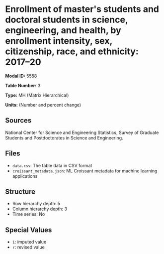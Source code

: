 # Enrollment of master's students and doctoral students in science, engineering, and health, by enrollment intensity, sex, citizenship, race, and ethnicity: 2017–20

**Modal ID:** 5558

**Table Number:** 3

**Type:** MH (Matrix Hierarchical)

**Units:** (Number and percent change)

## Sources

National Center for Science and Engineering Statistics, Survey of Graduate Students and Postdoctorates in Science and Engineering.

## Files

- `data.csv`: The table data in CSV format
- `croissant_metadata.json`: ML Croissant metadata for machine learning applications

## Structure

- Row hierarchy depth: 5
- Column hierarchy depth: 3
- Time series: No

## Special Values

- `i`: imputed value
- `r`: revised value
